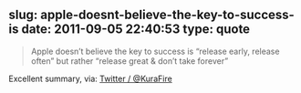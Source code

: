 slug: apple-doesnt-believe-the-key-to-success-is
date: 2011-09-05 22:40:53
type: quote
---

> Apple doesn’t believe the key to success is “release early, release often” but rather “release great & don’t take forever”

Excellent summary, via: [Twitter / @KuraFire](https://twitter.com/#!/kurafire/status/110438534229409792)

